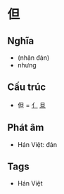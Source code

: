 # 但

## Nghĩa

* (nhân đán)
* nhưng

## Cấu trúc
* 但 = [亻](亻.md) [旦](旦.md)

## Phát âm

* Hán Việt: đán

## Tags
* Hán Việt

<script>window.HANZI_FIELD='但';</script>
